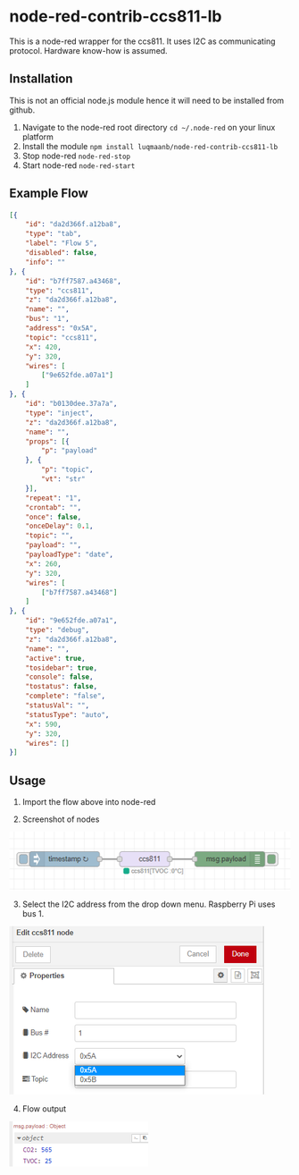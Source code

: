 # node-red-contrib-ccs811-lb

This is a node-red wrapper for the ccs811. It uses I2C as communicating protocol. Hardware know-how is assumed.

## Installation

This is not an official node.js module hence it will need to be installed from github.

1. Navigate to the node-red root directory ```cd ~/.node-red``` on your linux platform
2. Install the module ```npm install luqmaanb/node-red-contrib-ccs811-lb```
3. Stop node-red ```node-red-stop```
4. Start node-red ```node-red-start```

## Example Flow

```json
[{
	"id": "da2d366f.a12ba8",
	"type": "tab",
	"label": "Flow 5",
	"disabled": false,
	"info": ""
}, {
	"id": "b7ff7587.a43468",
	"type": "ccs811",
	"z": "da2d366f.a12ba8",
	"name": "",
	"bus": "1",
	"address": "0x5A",
	"topic": "ccs811",
	"x": 420,
	"y": 320,
	"wires": [
		["9e652fde.a07a1"]
	]
}, {
	"id": "b0130dee.37a7a",
	"type": "inject",
	"z": "da2d366f.a12ba8",
	"name": "",
	"props": [{
		"p": "payload"
	}, {
		"p": "topic",
		"vt": "str"
	}],
	"repeat": "1",
	"crontab": "",
	"once": false,
	"onceDelay": 0.1,
	"topic": "",
	"payload": "",
	"payloadType": "date",
	"x": 260,
	"y": 320,
	"wires": [
		["b7ff7587.a43468"]
	]
}, {
	"id": "9e652fde.a07a1",
	"type": "debug",
	"z": "da2d366f.a12ba8",
	"name": "",
	"active": true,
	"tosidebar": true,
	"console": false,
	"tostatus": false,
	"complete": "false",
	"statusVal": "",
	"statusType": "auto",
	"x": 590,
	"y": 320,
	"wires": []
}]
```

## Usage

1. Import the flow above into node-red

2. Screenshot of nodes

![image](extras/ccs811Flow.png)

3. Select the I2C address from the drop down menu. Raspberry Pi uses bus 1.

![image](extras/ccs811I2cConfig.png)

4. Flow output

![image](extras/ccs811FlowOutput.png)

